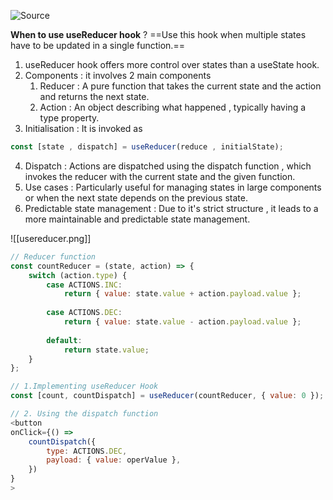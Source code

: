 ![Source](https://youtu.be/eILUmCJhl64?t=33315)

**When to use useReducer hook** ?
	==Use this hook when multiple states have to be updated in a single function.==

1. useReducer hook offers more control over states than a useState hook.
2. Components : it involves 2 main components
	1. Reducer : A pure function that takes the current state and the action and returns the next state.
	3. Action : An object describing what happened , typically having a type property.
3. Initialisation : It is invoked as 
```js
const [state , dispatch] = useReducer(reduce , initialState);
```
4. Dispatch : Actions are dispatched using the dispatch function , which invokes the reducer with the current state and the given function.
5. Use cases : Particularly useful for managing states in large components or when the next state depends on the previous state.
6. Predictable state management : Due to it's strict structure , it leads to a more maintainable and predictable state management.

![[usereducer.png]]

```js
// Reducer function
const countReducer = (state, action) => {
	switch (action.type) {
		case ACTIONS.INC:
			return { value: state.value + action.payload.value };
		
		case ACTIONS.DEC:
			return { value: state.value - action.payload.value };
		
		default:
			return state.value;
	}
};

// 1.Implementing useReducer Hook
const [count, countDispatch] = useReducer(countReducer, { value: 0 });

// 2. Using the dispatch function
<button
onClick={() =>
	countDispatch({
		type: ACTIONS.DEC,
		payload: { value: operValue },
	})
}
>
```


